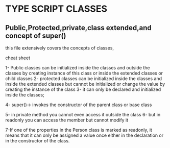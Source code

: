 # TYPE SCRIPT CLASSES

## Public,Protected,private,class extended,and concept of super()

this file extensively covers the concepts of classes,

cheat sheet

1- Public classes can be initialized inside the classes and outside the classes by creating instance of this class or inside the extended classes or child classes
2- protected classes can be initialized inside the classes and inside the extended classes but cannot be initialized or change the value by creating the instance of the class
3- it can only be declared and initialized inside the classes;

4- super()-> invokes the constructor of the parent class or base class

5- in private method you cannot even access it outside the class
6- but in readonly you can access the member but cannot modify it

 7-If one of the properties in the Person class is marked as readonly, it means that it can only be assigned a value once either in the declaration or in the constructor of the class. 